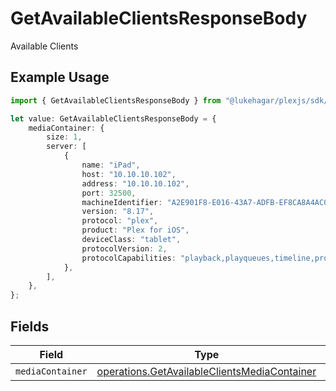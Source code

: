 # GetAvailableClientsResponseBody

Available Clients

## Example Usage

```typescript
import { GetAvailableClientsResponseBody } from "@lukehagar/plexjs/sdk/models/operations";

let value: GetAvailableClientsResponseBody = {
    mediaContainer: {
        size: 1,
        server: [
            {
                name: "iPad",
                host: "10.10.10.102",
                address: "10.10.10.102",
                port: 32500,
                machineIdentifier: "A2E901F8-E016-43A7-ADFB-EF8CA8A4AC05",
                version: "8.17",
                protocol: "plex",
                product: "Plex for iOS",
                deviceClass: "tablet",
                protocolVersion: 2,
                protocolCapabilities: "playback,playqueues,timeline,provider-playback",
            },
        ],
    },
};
```

## Fields

| Field                                                                                                               | Type                                                                                                                | Required                                                                                                            | Description                                                                                                         |
| ------------------------------------------------------------------------------------------------------------------- | ------------------------------------------------------------------------------------------------------------------- | ------------------------------------------------------------------------------------------------------------------- | ------------------------------------------------------------------------------------------------------------------- |
| `mediaContainer`                                                                                                    | [operations.GetAvailableClientsMediaContainer](../../../sdk/models/operations/getavailableclientsmediacontainer.md) | :heavy_minus_sign:                                                                                                  | N/A                                                                                                                 |